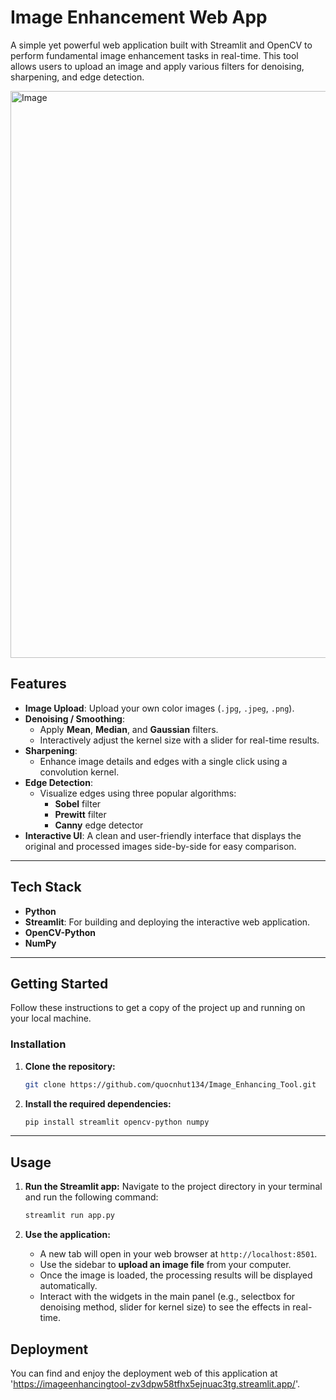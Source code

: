 # Image Enhancement Web App

A simple yet powerful web application built with Streamlit and OpenCV to perform fundamental image enhancement tasks in real-time. This tool allows users to upload an image and apply various filters for denoising, sharpening, and edge detection.

<img width="1914" height="907" alt="Image" src="https://github.com/user-attachments/assets/9e909016-eade-40bd-8107-ddf06cae318c" />

## Features

-   **Image Upload**: Upload your own color images (`.jpg`, `.jpeg`, `.png`).
-   **Denoising / Smoothing**:
    -   Apply **Mean**, **Median**, and **Gaussian** filters.
    -   Interactively adjust the kernel size with a slider for real-time results.
-   **Sharpening**:
    -   Enhance image details and edges with a single click using a convolution kernel.
-   **Edge Detection**:
    -   Visualize edges using three popular algorithms:
        -   **Sobel** filter
        -   **Prewitt** filter
        -   **Canny** edge detector
-   **Interactive UI**: A clean and user-friendly interface that displays the original and processed images side-by-side for easy comparison.

---

## Tech Stack

-   **Python**
-   **Streamlit**: For building and deploying the interactive web application.
-   **OpenCV-Python**
-   **NumPy**

---

## Getting Started

Follow these instructions to get a copy of the project up and running on your local machine.

### Installation

1.  **Clone the repository:**
    ```bash
    git clone https://github.com/quocnhut134/Image_Enhancing_Tool.git
    ```

2.  **Install the required dependencies:**
    ```bash
    pip install streamlit opencv-python numpy
    ```

---

## Usage

1.  **Run the Streamlit app:**
    Navigate to the project directory in your terminal and run the following command:
    ```bash
    streamlit run app.py
    ```

2.  **Use the application:**
    -   A new tab will open in your web browser at `http://localhost:8501`.
    -   Use the sidebar to **upload an image file** from your computer.
    -   Once the image is loaded, the processing results will be displayed automatically.
    -   Interact with the widgets in the main panel (e.g., selectbox for denoising method, slider for kernel size) to see the effects in real-time.


## Deployment

You can find and enjoy the deployment web of this application at 'https://imageenhancingtool-zv3dpw58tfhx5ejnuac3tg.streamlit.app/'.